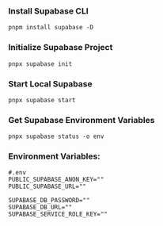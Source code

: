 ### Install Supabase CLI
```shell
pnpm install supabase -D
```

### Initialize Supabase Project
```Shell
pnpx supabase init
```

### Start Local Supabase
```Shell
pnpx supabase start
```

### Get Supabase Environment Variables
```
pnpx supabase status -o env
```

### Environment Variables:
```Shell
#.env
PUBLIC_SUPABASE_ANON_KEY=""
PUBLIC_SUPABASE_URL=""

SUPABASE_DB_PASSWORD=""
SUPABASE_DB_URL=""
SUPABASE_SERVICE_ROLE_KEY=""
```
